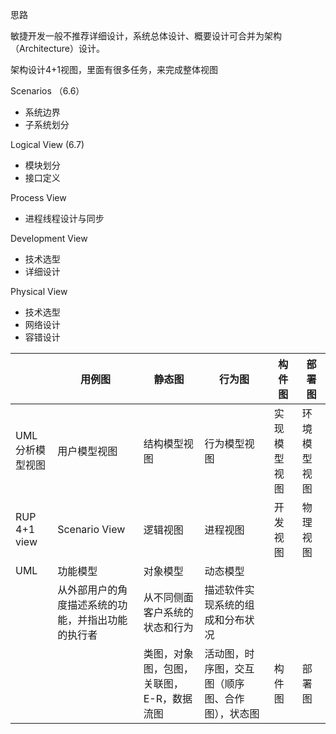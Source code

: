 

思路

敏捷开发一般不推荐详细设计，系统总体设计、概要设计可合并为架构（Architecture）设计。

架构设计4+1视图，里面有很多任务，来完成整体视图

Scenarios
（6.6）
- 系统边界
- 子系统划分

Logical View
(6.7)
- 模块划分
- 接口定义

Process View
- 进程线程设计与同步

Development View
- 技术选型
- 详细设计

Physical View
- 技术选型
- 网络设计
- 容错设计


||用例图|静态图|行为图|构件图|部署图|
|--|--|--|--|--|--|
|UML分析模型视图|用户模型视图|结构模型视图|行为模型视图|实现模型视图|环境模型视图|
|RUP 4+1 view|Scenario View|逻辑视图|进程视图|开发视图|物理视图|
|UML|功能模型|对象模型|动态模型|
||从外部用户的角度描述系统的功能，并指出功能的执行者|从不同侧面客户系统的状态和行为|描述软件实现系统的组成和分布状况||
|||类图，对象图，包图，关联图，E-R，数据流图|活动图，时序图，交互图（顺序图、合作图），状态图|构件图|部署图|
